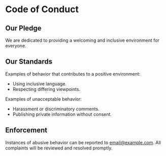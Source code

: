 # Code of Conduct

## Our Pledge

We are dedicated to providing a welcoming and inclusive environment for everyone.

## Our Standards

Examples of behavior that contributes to a positive environment:
- Using inclusive language.
- Respecting differing viewpoints.

Examples of unacceptable behavior:
- Harassment or discriminatory comments.
- Publishing private information without consent.

## Enforcement

Instances of abusive behavior can be reported to [email@example.com](mailto:email@example.com). All complaints will be reviewed and resolved promptly.

